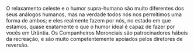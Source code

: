 ﻿O relaxamento celeste e o humor supra-humano são muito diferentes dos seus análogos humanos, mas na verdade todos nós nos permitimos uma forma de ambos; e eles realmente fazem por nós, no estado em que estamos, quase exatamente o que o humor ideal é capaz de fazer por vocês em Urântia. Os Companheiros Moronciais são patrocinadores hábeis da recreação, e são muito competentemente apoiados pelos diretores de reversão.
